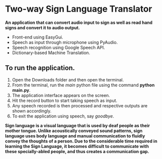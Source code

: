 # Two-way Sign Language Translator

**An application that can convert audio input to sign as well as read hand signs and convert it to audio output.**

- Front-end using EasyGui.
- Speech as input through microphone using PyAudio.
- Speech recognition using Google Speech API.
- Dictionary-based Machine Translation.

## To run the application.

1. Open the Downloads folder and then open the terminal.
2. From the terminal, run the _main_ python file using the command **python main.py**.
3. The application interface appears on the screen.
4. Hit the record button to start taking speech as input.
5. Any speech recorded is then processed and respective outputs are shown accordingly.
6. To exit the application using speech, say _goodbye_.

**Sign language is a visual language that is used by deaf people as their mother tongue. Unlike acoustically conveyed sound patterns, sign language uses body language and manual communication to fluidly convey the thoughts of a person. Due to the considerable time required in learning the Sign Language, it becomes difficult to communicate with these specially-abled people, and thus creates a communication gap.**

